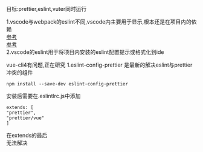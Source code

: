 目标:prettier,eslint,vuter同时运行  
  
1.vscode与webpack的eslint不同,vscode内主要用于显示,根本还是在项目内的依赖  
[参考](https://www.imooc.com/wenda/detail/409298)  
[参考](https://segmentfault.com/q/1010000015852118)  
2.vscode的eslint用于将项目内安装的eslint配置提示或格式化到ide  

vue-cli4有问题,正在研究
1.eslint-config-prettier 是最新的解决eslint与prettier冲突的组件  
```shell
npm install --save-dev eslint-config-prettier
```
安装后需要在.eslintlrc.js中添加
```
extends: [
"prettier",
"prettier/vue"
]
```
在extends的最后  
无法解决
